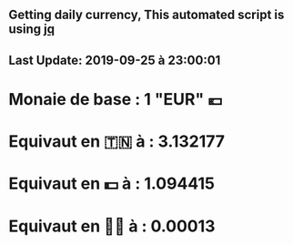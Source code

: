 ## Getting daily currency, This automated script is using [jq](https://stedolan.github.io/jq/)
## Last Update:  2019-09-25 à 23:00:01
 # Monaie de base : 1 "EUR" 💶 
 # Equivaut en 🇹🇳 à :  3.132177 
 # Equivaut en 💵 à : 1.094415
 # Equivaut en 🐱‍💻 à :  0.00013
